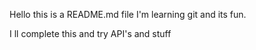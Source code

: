 Hello this is a README.md file
I'm learning git and its fun.

I ll complete this and try API's and stuff
